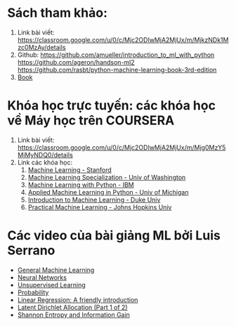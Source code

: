 # Sách tham khảo:
1. Link bài viết: 
    https://classroom.google.com/u/0/c/Mjc2ODIwMjA2MjUx/m/MjkzNDk1Mzc0MzAy/details
2. Github: 
    https://github.com/amueller/introduction_to_ml_with_python
    https://github.com/ageron/handson-ml2
    https://github.com/rasbt/python-machine-learning-book-3rd-edition
3. [Book](Book)
# Khóa học trực tuyến: các khóa học về Máy học trên COURSERA 
1. Link bài viết:
    https://classroom.google.com/u/0/c/Mjc2ODIwMjA2MjUx/m/Mjg0MzY5MjMyNDQ0/details
2. Link các khóa học:
    1. [Machine Learning - Stanford](https://www.coursera.org/learn/machine-learning)
    2. [Machine Learning Specialization - Univ of Washington](https://www.coursera.org/specializations/machine-learning)
    3. [Machine Learning with Python - IBM](www.coursera.org/learn/machine-learning-with-python/)
    4. [Applied Machine Learning in Python - Univ of Michigan](https://www.coursera.org/learn/python-machine-learning)
    5. [Introduction to Machine Learning - Duke Univ](https://www.coursera.org/learn/machine-learning-duke)
    6. [Practical Machine Learning - Johns Hopkins Univ](https://www.coursera.org/learn/practical-machine-learning)
# Các video của bài giảng ML bởi Luis Serrano
- [General Machine Learning](https://www.youtube.com/playlist?list=PLs8w1Cdi-zvYKddqF_TFR7_yXuinufEPN)
- [Neural Networks](https://www.youtube.com/playlist?list=PLs8w1Cdi-zvavXlPXEAsWIh4Cgh83pZPO)
- [Unsupervised Learning](https://www.youtube.com/playlist?list=PLs8w1Cdi-zvZGyT2Rt0ieA0G6xGUqn3Xw)
- [Probability](https://www.youtube.com/playlist?list=PLs8w1Cdi-zvbv6iq6Xu01PgflKmMDRMDl)
- [Linear Regression: A friendly introduction](https://www.youtube.com/watch?v=wYPUhge9w5c)
- [Latent Dirichlet Allocation (Part 1 of 2)](https://www.youtube.com/watch?v=T05t-SqKArY)
- [Shannon Entropy and Information Gain](https://www.youtube.com/watch?v=9r7FIXEAGvs)